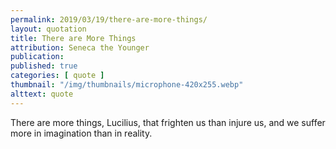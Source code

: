 ```yaml
---
permalink: 2019/03/19/there-are-more-things/
layout: quotation
title: There are More Things
attribution: Seneca the Younger
publication: 
published: true
categories: [ quote ]
thumbnail: "/img/thumbnails/microphone-420x255.webp"
alttext: quote
---
```


There are more things, Lucilius, that frighten us than injure us, 
and we suffer more in imagination than in reality.
